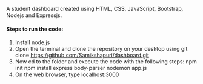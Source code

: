 A student dashboard created using HTML, CSS, JavaScript, Bootstrap, Nodejs and Expressjs.

#### Steps to run the code:

1. Install node.js
2. Open the terminal and clone the repository on your desktop using 
             git clone https://github.com/Samikshapuri/dashboard.git 
3. Now cd to the folder and execute the code with the following steps:
      npm init
      npm install express body-parser
      nodemon app.js
4. On the web browser, type localhost:3000 
